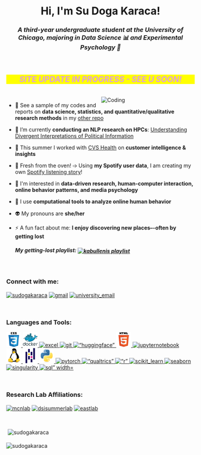 <h1 align="center">Hi,  I'm Su Doga Karaca!</h1>
<h3 align="center"><em>A third-year undergraduate student at the University of Chicago, majoring in Data Science 📊 and Experimental Psychology 🧠</em></h3>  
<br>
<h2 align="center" style="background-color: yellow; color: plum;">
    <em>SITE UPDATE IN PROGRESS - SEE U SOON!</em>
</h2>
<br>
<a href="https://giphy.com/gifs/cute-girl-l0HlGeTBdTqMll15u"><img align="right" alt="Coding" width="250" src="https://media0.giphy.com/media/l0HlGeTBdTqMll15u/giphy.gif?cid=790b7611fcdb92b378e371ea8bdec6ccf274b5dc9502a975&rid=giphy.gif&ct=s"></a>


- 📄 See a sample of my codes and reports on **data science, statistics, and quantitative/qualitative research methods** in my [other repo](https://github.com/sudogakaraca/Projects)

- 🔭 I’m currently **conducting an NLP research on HPCs**: [Understanding Divergent Interpretations of Political Information](https://datascience.uchicago.edu/research/understanding-divergent-interpretations-of-political-information/)

- 🌱 This summer I worked with [CVS Health](https://www.cvshealth.com/) on **customer intelligence & insights**

- 🧁 Fresh from the oven! ➩ Using **my Spotify user data**, I am creating my own [Spotify listening story](https://github.com/sudogakaraca/Projects/tree/main/data_reports/spotify_user_data)!

- 🌈 I'm interested in **data-driven research, human-computer interaction, online behavior patterns, and media psychology**

- 👾 I use **computational tools to analyze online human behavior**

- 👽 My pronouns are **she/her**

- ⚡ A fun fact about me: **I enjoy discovering new places–-often by getting lost**
  <h5 align="left"> My getting-lost playlist:      <a href="https://open.spotify.com/playlist/71vu3PpHnU8DK4t2D33LzC?si=585cf9fa2c304507" target="blank"><img align="center" src="https://storage.googleapis.com/pr-newsroom-wp/1/2018/11/Spotify_Logo_RGB_Green.png" alt="kabullenis playlist" height="20" width="70" /></a>  </h5>
  
<br>

<h3 align="left">Connect with me:</h3>
<p align="left">
<a href="https://www.linkedin.com/in/su-doga-karaca/" target="blank"><img align="center" src="https://raw.githubusercontent.com/rahuldkjain/github-profile-readme-generator/master/src/images/icons/Social/linked-in-alt.svg" alt="sudogakaraca" height="30" width="40" /></a> <a href="mailto:sudogakrc@gmail.com" target="blank"><img align="center" src="https://mailmeteor.com/logos/assets/PNG/Gmail_Logo_512px.png" alt="gmail" height="30" width="40" /></a> <a href="mailto:sudogakaraca@uchicago.edu" target="blank"><img align="center" src="https://upload.wikimedia.org/wikipedia/en/7/79/University_of_Chicago_shield.svg" alt="university_email" height="30" width="40" /></a>
</p>

<br>

<h3 align="left">Languages and Tools:</h3>
<p align="left"> 
<a href="https://www.w3schools.com/css/" target="_blank" rel="noreferrer"> <img src="https://raw.githubusercontent.com/devicons/devicon/master/icons/css3/css3-original-wordmark.svg" alt="css3" width="40" height="40"/> </a> 
<a href="https://www.docker.com/" target="_blank" rel="noreferrer"> <img src="https://raw.githubusercontent.com/devicons/devicon/master/icons/docker/docker-original-wordmark.svg" alt="docker" width="40" height="40"/> </a> 
<a href="https://www.microsoft.com/en-us/microsoft-365/excel" target="_blank" rel="noreferrer"> <img src="https://upload.wikimedia.org/wikipedia/commons/thumb/3/34/Microsoft_Office_Excel_%282019%E2%80%93present%29.svg/2203px-Microsoft_Office_Excel_%282019%E2%80%93present%29.svg.png" alt="excel" width="40" height="40"/> </a>
<a href="https://git-scm.com/" target="_blank" rel="noreferrer"> <img src="https://www.vectorlogo.zone/logos/git-scm/git-scm-icon.svg" alt="git" width="40" height="40"/> </a> 
<a href="https://huggingface.co/" target="_blank" rel="noreferrer"> <img src="https://huggingface.co/front/assets/huggingface_logo.svg" alt=“huggingface” width="40" height="40"/> </a> 
<a href="https://www.w3.org/html/" target="_blank" rel="noreferrer"> <img src="https://raw.githubusercontent.com/devicons/devicon/master/icons/html5/html5-original-wordmark.svg" alt="html5" width="40" height="40"/> </a> 
<a href="https://jupyter.org/" target="_blank" rel="noreferrer"> <img src="https://jupyter.org/assets/homepage/main-logo.svg" alt="jupyternotebook" width="40" height="40"/> </a> 
<a href="https://www.linux.org/" target="_blank" rel="noreferrer"> <img src="https://raw.githubusercontent.com/devicons/devicon/master/icons/linux/linux-original.svg" alt="linux" width="40" height="40"/> </a> 
<a href="https://pandas.pydata.org/" target="_blank" rel="noreferrer"> <img src="https://raw.githubusercontent.com/devicons/devicon/2ae2a900d2f041da66e950e4d48052658d850630/icons/pandas/pandas-original.svg" alt="pandas" width="40" height="40"/> </a>
 <a href="https://www.python.org" target="_blank" rel="noreferrer"> <img src="https://raw.githubusercontent.com/devicons/devicon/master/icons/python/python-original.svg" alt="python" width="40" height="40"/> </a>
 <a href="https://pytorch.org/" target="_blank" rel="noreferrer"> <img src="https://www.vectorlogo.zone/logos/pytorch/pytorch-icon.svg" alt="pytorch" width="40" height="40"/> </a> 
<a href="https://www.qualtrics.com/uk/?rid=ip&prevsite=en&newsite=uk&geo=TR&geomatch=uk" target="_blank" rel="noreferrer"> <img src="https://www.qualtrics.com/m/qualtrics-xm-2x.svg" alt=“qualtrics” width="40" height="40"/> </a>
<a href="https://www.r-project.org/" target="_blank" rel="noreferrer"> <img src="https://www.r-project.org/logo/Rlogo.svg" alt=“r” width="40" height="40"/> </a>
<a href="https://scikit-learn.org/" target="_blank" rel="noreferrer"> <img src="https://upload.wikimedia.org/wikipedia/commons/0/05/Scikit_learn_logo_small.svg" alt="scikit_learn" width="40" height="40"/> </a>
 <a href="https://seaborn.pydata.org/" target="_blank" rel="noreferrer"> <img src="https://seaborn.pydata.org/_images/logo-mark-lightbg.svg" alt="seaborn" width="40" height="40"/> </a>
 <a href="https://docs.sylabs.io/guides/3.5/user-guide/index.html" target="_blank" rel="noreferrer"> <img src="https://sylabs.io/wp-content/uploads/2022/03/singularity-logo-round.svg" alt="singularity" width="40" height="40"/> </a>
 <a href="https://www.w3schools.com/sql/" target="_blank" rel="noreferrer"> <img src="https://user-images.githubusercontent.com/40461634/114240226-2f506580-9955-11eb-849b-e2a25117d681.png" alt="sql” width="40" height="40"/> </a>
 </p>
 
<br>
   
<h3 align="left">Research Lab Affiliations:</h3>
<p align="left">
<a href="https://mcnlab.uchicago.edu/" target="blank"><img align="center" src="https://cpb-us-w2.wpmucdn.com/voices.uchicago.edu/dist/7/3210/files/2021/07/Screen-Shot-2021-07-22-at-17.21.54.png" alt="mcnlab" height="40" width="200" /></a>
<a href="https://datascience.uchicago.edu/engage/summerlab/#program-overview" target="blank"><img align="center" src="https://datascience.uchicago.edu/wp-content/uploads/2021/10/DSI_Logo_Color.svg" alt="dsisummerlab" height="40" width="200" /></a>
<a href="https://eastlab.uchicago.edu/" target="blank"><img align="center" src="https://cpb-us-w2.wpmucdn.com/voices.uchicago.edu/dist/b/2760/files/2021/04/EAST_logo.png" alt="eastlab" height="40" width="40" /></a>
</p>

<br>   

<p>&nbsp;<img align="center" src="https://github-readme-stats.vercel.app/api?username=sudogakaraca&show_icons=true&locale=en" alt="sudogakaraca"/>
<br>
<br> 
<img align="center" src="https://github-readme-streak-stats.herokuapp.com/?user=sudogakaraca&" alt="sudogakaraca"/></p>

